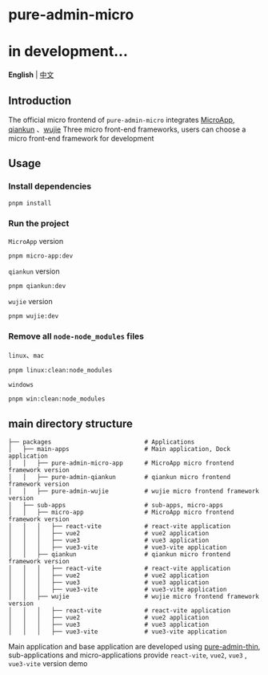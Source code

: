 <h1>pure-admin-micro</h1>

# in development...

**English** | [中文](./README.md)

## Introduction

The official micro frontend of `pure-admin-micro` integrates [MicroApp](https://micro-zoe.github.io/micro-app/), [qiankun](https://qiankun.umijs.org/zh) 、[wujie](https://wujie-micro.github.io/doc/) Three micro front-end frameworks, users can choose a micro front-end framework for development

## Usage

### Install dependencies

```sh
pnpm install
```

### Run the project

`MicroApp` version

```sh
pnpm micro-app:dev
```

`qiankun` version

```sh
pnpm qiankun:dev
```

`wujie` version

```sh
pnpm wujie:dev
```

### Remove all `node-node_modules` files

`linux`、`mac`

```sh
pnpm linux:clean:node_modules
```

`windows`

```sh
pnpm win:clean:node_modules
```

## main directory structure

```
├── packages                          # Applications
│   ├── main-apps                     # Main application, Dock application
│   │   ├── pure-admin-micro-app      # MicroApp micro frontend framework version
│   │   ├── pure-admin-qiankun        # qiankun micro frontend framework version
│   │   ├── pure-admin-wujie          # wujie micro frontend framework version
│   ├── sub-apps                      # sub-apps, micro-apps
│   │   ├── micro-app                 # MicroApp micro frontend framework version
│   │   │   ├── react-vite            # react-vite application
│   │   │   ├── vue2                  # vue2 application
│   │   │   ├── vue3                  # vue3 application
│   │   │   ├── vue3-vite             # vue3-vite application
│   │   ├── qiankun                   # qiankun micro frontend framework version
│   │   │   ├── react-vite            # react-vite application
│   │   │   ├── vue2                  # vue2 application
│   │   │   ├── vue3                  # vue3 application
│   │   │   ├── vue3-vite             # vue3-vite application
│   │   ├── wujie                     # wujie micro frontend framework version
│   │   │   ├── react-vite            # react-vite application
│   │   │   ├── vue2                  # vue2 application
│   │   │   ├── vue3                  # vue3 application
│   │   │   ├── vue3-vite             # vue3-vite application
```

Main application and base application are developed using [pure-admin-thin](https://github.com/xiaoxian521/pure-admin-thin), sub-applications and micro-applications provide `react-vite`, `vue2`, `vue3` , `vue3-vite` version demo
